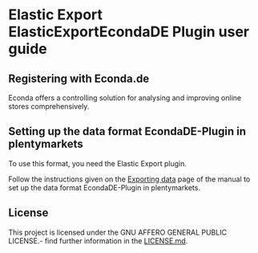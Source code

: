 
# Elastic Export ElasticExportEcondaDE Plugin user guide

<div class="container-toc"></div>

## Registering with Econda.de

Econda offers a controlling solution for analysing and improving online stores comprehensively.

## Setting up the data format EcondaDE-Plugin in plentymarkets

To use this format, you need the Elastic Export plugin.

Follow the instructions given on the [Exporting data](https://www.plentymarkets.co.uk/manual/data-exchange/exporting-data/#4) page of the manual to set up the data format EcondaDE-Plugin in plentymarkets.

## License

This project is licensed under the GNU AFFERO GENERAL PUBLIC LICENSE.- find further information in the [LICENSE.md](https://github.com/plentymarkets/plugin-elastic-export-econda-de/blob/master/LICENSE.md).
